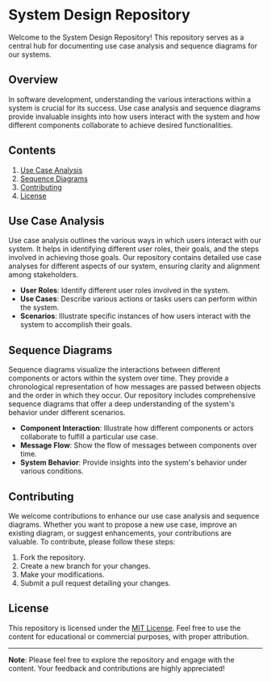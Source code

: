 # System Design Repository

Welcome to the System Design Repository! This repository serves as a central hub for documenting use case analysis and sequence diagrams for our systems.

## Overview

In software development, understanding the various interactions within a system is crucial for its success. Use case analysis and sequence diagrams provide invaluable insights into how users interact with the system and how different components collaborate to achieve desired functionalities.

## Contents

1. [Use Case Analysis](#use-case-analysis)
2. [Sequence Diagrams](#sequence-diagrams)
3. [Contributing](#contributing)
4. [License](#license)

## Use Case Analysis

Use case analysis outlines the various ways in which users interact with our system. It helps in identifying different user roles, their goals, and the steps involved in achieving those goals. Our repository contains detailed use case analyses for different aspects of our system, ensuring clarity and alignment among stakeholders.

- **User Roles**: Identify different user roles involved in the system.
- **Use Cases**: Describe various actions or tasks users can perform within the system.
- **Scenarios**: Illustrate specific instances of how users interact with the system to accomplish their goals.

## Sequence Diagrams

Sequence diagrams visualize the interactions between different components or actors within the system over time. They provide a chronological representation of how messages are passed between objects and the order in which they occur. Our repository includes comprehensive sequence diagrams that offer a deep understanding of the system's behavior under different scenarios.

- **Component Interaction**: Illustrate how different components or actors collaborate to fulfill a particular use case.
- **Message Flow**: Show the flow of messages between components over time.
- **System Behavior**: Provide insights into the system's behavior under various conditions.

## Contributing

We welcome contributions to enhance our use case analysis and sequence diagrams. Whether you want to propose a new use case, improve an existing diagram, or suggest enhancements, your contributions are valuable. To contribute, please follow these steps:

1. Fork the repository.
2. Create a new branch for your changes.
3. Make your modifications.
4. Submit a pull request detailing your changes.

## License

This repository is licensed under the [MIT License](LICENSE). Feel free to use the content for educational or commercial purposes, with proper attribution.

---

**Note**: Please feel free to explore the repository and engage with the content. Your feedback and contributions are highly appreciated!
